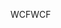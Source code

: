 <span data-ttu-id="c61c2-101">WCF</span><span class="sxs-lookup"><span data-stu-id="c61c2-101">WCF</span></span>